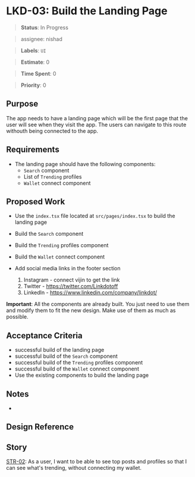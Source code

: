# LKD-03: Build the Landing Page

> **Status**: In Progress

> assignee: nishad

> **Labels**: `UI`

> **Estimate**: 0

> **Time Spent**: 0

> **Priority**: 0

## Purpose

The app needs to have a landing page which will be the first page that the user will see when they visit the app. The users can navigate to this route withouth being connected to the app.

## Requirements

- The landing page should have the following components:
  - `Search` component
  - List of `Trending` profiles
  - `Wallet` connect component


## Proposed Work

- Use the `index.tsx` file located at `src/pages/index.tsx` to build the landing page

- Build the `Search` component
- Build the `Trending` profiles component
- Build the `Wallet` connect component
- Add social media links in the footer section
  1. Instagram - connect vijin to get the link
  2. Twitter - https://twitter.com/Linkdotoff
  3. LinkedIn - https://www.linkedin.com/company/linkdot/

**Important**: All the components are already built. You just need to use them and modify them to fit the new design. Make use of them as much as possible.


## Acceptance Criteria

- successful build of the landing page
- successful build of the `Search` component
- successful build of the `Trending` profiles component
- successful build of the `Wallet` connect component
- Use the existing components to build the landing page

## Notes
- 

## Design Reference

## Story

[STR-02](./stories.md/#str-02-as-a-user-i-want-to-be-able-to-see-top-posts-and-profiles-so-that-i-can-see-whats-trending-without-connecting-my-wallet): As a user, I want to be able to see top posts and profiles so that I can see what's trending, without connecting my wallet.


